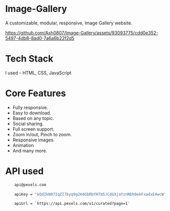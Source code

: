 # Image-Gallery
A customizable, modular, responsive, Image Gallery website.


https://github.com/Ash0807/Image-Gallery/assets/93093775/cdd0e352-5497-4db8-8ad0-7a6a6b22f2d5



# Tech Stack
I used - HTML, CSS, JavaScript

# Core Features
-   Fully responsive.
-   Easy to download.
-   Based on any topic.
-   Social sharing.
-   Full screen support.
-   Zoom in/out, Pinch to zoom.
-   Responsive images.
-   Animation
-   And many more.

# API used
```sh
    api@pexels.com
    
    apiKey = "kQdIkN07IqZI7byq9g2H4GbRbYH7m5JCdGXjaYznNbh0ekFxadxE4wcW"
    
    apiUrl = `https://api.pexels.com/v1/curated?page=1'
